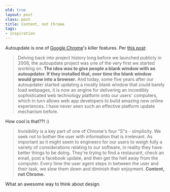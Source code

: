 ```yaml
---
old: true
layout: post
class: post
title: Content, not Chrome
tags:
- inspiration
---
```


Autoupdate is one of [Google Chrome](http://www.google.com/chrome)'s killer features. Per [this post](https://plus.google.com/105636695715347097518/posts/G9hbCEMC2wF):

> Delving back into project history long before we launched publicly in 2008, the autoupdate project was one of the very first we started working on. **The idea was to give people a blank window with an autoupdater. If they installed that, over time the blank window would grow into a browser.** And today, some five years after our autoupdater started updating a mostly blank window that could barely load webpages, it is now an engine for delivering an incredibly sophisticated web technology platform onto our users' computers, which in turn allows web app developers to build amazing new online experiences. I have never seen such an effective platform update mechanism before.

How cool is that??! :)

> Invisibility is a key part of one of Chrome's four "S"s - simplicity. We seek not to bother the user with information that is irrelevant. As important as it might seem to engineers for our users to weigh fully a variety of considerations relating to our software, in reality they have better things to be doing. They're trying to find a restaurant, check an email, post a facebook update, and then get the hell away from the computer. Every time the user agent steps in between the user and their task, we slow them down and diminish their enjoyment. **Content, not Chrome.**

What an awesome way to think about design.
